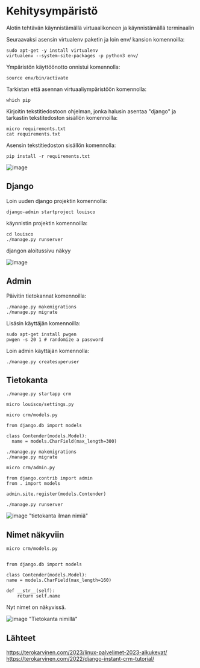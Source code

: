 # Kehitysympäristö

Alotin tehtävän käynnistämällä virtuaalikoneen ja käynnistämällä terminaalin

Seuraavaksi asensin virtualenv paketin ja loin env/ kansion komennoilla:

    sudo apt-get -y install virtualenv
    virtualenv --system-site-packages -p python3 env/

Ympäristön käyttöönotto onnistui komennolla:

    source env/bin/activate
    
Tarkistan että asennan virtuaaliympäristöön komennolla:

    which pip
    
Kirjoitin tekstitiedostoon ohjelman, jonka halusin asentaa "django" ja tarkastin tekstitedoston sisällön komennoilla:
    
    micro requirements.txt 
    cat requirements.txt
    
Asensin tekstitiedoston sisällön komennolla:
    
    pip install -r requirements.txt
    
![image](https://user-images.githubusercontent.com/112497215/221820042-ba093b74-a56a-4360-a180-e64c663f30f0.png)

## Django

Loin uuden django projektin komennolla:

    django-admin startproject louisco

käynnistin projektin komennoilla:

    cd louisco
    ./manage.py runserver


djangon aloitussivu näkyy

![image](https://user-images.githubusercontent.com/112497215/221820743-0ab1dadb-42a9-4199-9662-6c208b971402.png)

## Admin

Päivitin tietokannat komennoilla:

    ./manage.py makemigrations
    ./manage.py migrate
    
Lisäsin käyttäjän komennoilla:
    
    sudo apt-get install pwgen
    pwgen -s 20 1 # randomize a password
    
Loin admin käyttäjän komennolla:
    
    ./manage.py createsuperuser
    
## Tietokanta

    ./manage.py startapp crm
    
    micro louisco/settings.py
    
    micro crm/models.py
    
    from django.db import models

    class Contender(models.Model):
      name = models.CharField(max_length=300)
      
    ./manage.py makemigrations
    ./manage.py migrate
    
    micro crm/admin.py
    
    from django.contrib import admin
    from . import models

    admin.site.register(models.Contender)
    
    ./manage.py runserver

![image](https://user-images.githubusercontent.com/112497215/221820245-3d10b1e6-b4e3-405a-b92b-c4f9c25de591.png)
"tietokanta ilman nimiä"

## Nimet näkyviin

    micro crm/models.py
    
    
    from django.db import models
    
    class Contender(models.Model):
    name = models.CharField(max_length=160)

    def __str__(self):
        return self.name

Nyt nimet on näkyvissä.

![image](https://user-images.githubusercontent.com/112497215/221820993-0e06f4e6-fb0b-4aa2-a6d0-09752eaa9731.png)
"Tietokanta nimillä"

## Lähteet
https://terokarvinen.com/2023/linux-palvelimet-2023-alkukevat/
https://terokarvinen.com/2022/django-instant-crm-tutorial/
